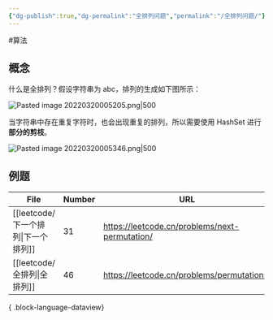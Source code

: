 ```yaml
---
{"dg-publish":true,"dg-permalink":"全排列问题","permalink":"/全排列问题/"}
---
```



#算法

## 概念

什么是全排列？假设字符串为 abc，排列的生成如下图所示：

![Pasted image 20220320005205.png|500](/img/user/attachments/images/Pasted%20image%2020220320005205.png)

当字符串中存在重复字符时，也会出现重复的排列，所以需要使用 HashSet 进行**部分的剪枝**。

![Pasted image 20220320005346.png|500](/img/user/attachments/images/Pasted%20image%2020220320005346.png)

## 例题

| File                         | Number | URL                                            |
| ---------------------------- | ------ | ---------------------------------------------- |
| [[leetcode/下一个排列\|下一个排列]] | 31     | https://leetcode.cn/problems/next-permutation/ |
| [[leetcode/全排列\|全排列]]     | 46     | https://leetcode.cn/problems/permutations/     |

{ .block-language-dataview}
